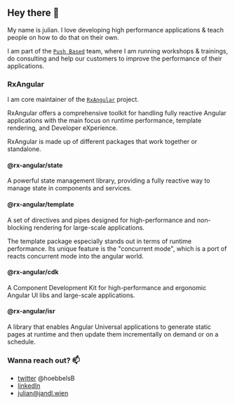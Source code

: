 ## Hey there 👋

My name is julian. I love developing high performance applications & teach people on how to do that on their own.

I am part of the [`Push Based`](https://push-based.io/) team, where I am running workshops & trainings, do consulting and help our customers to improve the performance of their applications.

### RxAngular

I am core maintainer of the [`RxAngular`](https://github.com/rx-angular/rx-angular) project.

RxAngular offers a comprehensive toolkit for handling fully reactive Angular applications with the main focus on runtime performance, template rendering, and Developer eXperience.

RxAngular is made up of different packages that work together or standalone.

#### @rx-angular/state

A powerful state management library, providing a fully reactive way to manage state in components and services.

#### @rx-angular/template

A set of directives and pipes designed for high-performance and non-blocking rendering for large-scale applications.

The template package especially stands out in terms of runtime performance. Its unique feature is the "concurrent mode", which is a port of reacts concurrent mode into the angular world.

#### @rx-angular/cdk

A Component Development Kit for high-performance and ergonomic Angular UI libs and large-scale applications.

#### @rx-angular/isr

A library that enables Angular Universal applications to generate static pages at runtime and then update them incrementally on demand or on a schedule.


### Wanna reach out? 📫
- [twitter](https://twitter.com/hoebbelsB) @hoebbelsB
- [linkedIn](https://www.linkedin.com/in/julian-jandl-43a2b9125/)
- [julian@jandl.wien](mailto:julian@jandl.wien)

<!--
**hoebbelsB/hoebbelsB** is a ✨ _special_ ✨ repository because its `README.md` (this file) appears on your GitHub profile.

Here are some ideas to get you started:

- 🔭 I’m currently working on ...
- 🌱 I’m currently learning ...
- 👯 I’m looking to collaborate on ...
- 🤔 I’m looking for help with ...
- 💬 Ask me about ...
- 📫 How to reach me: ...
- 😄 Pronouns: ...
- ⚡ Fun fact: ...
-->
